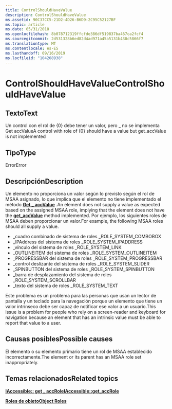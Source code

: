 ```yaml
---
title: ControlShouldHaveValue
description: ControlShouldHaveValue
ms.assetid: 90C37CC5-21D2-4D26-B6D9-2C95C52127BF
ms.topic: article
ms.date: 05/31/2018
ms.openlocfilehash: 8b078712319ffcfde386df519837ba467ca2fcf4
ms.sourcegitcommit: 2d531328b6ed82d4ad971a45a5131b430c5866f7
ms.translationtype: MT
ms.contentlocale: es-ES
ms.lasthandoff: 09/16/2019
ms.locfileid: "104268938"
---
```

# <a name="controlshouldhavevalue"></a><span data-ttu-id="e8d16-103">ControlShouldHaveValue</span><span class="sxs-lookup"><span data-stu-id="e8d16-103">ControlShouldHaveValue</span></span>

## <a name="text"></a><span data-ttu-id="e8d16-104">Texto</span><span class="sxs-lookup"><span data-stu-id="e8d16-104">Text</span></span>

<span data-ttu-id="e8d16-105">Un control con el rol de {0} debe tener un valor, pero \_ no se implementa Get accValue</span><span class="sxs-lookup"><span data-stu-id="e8d16-105">A control with role of {0} should have a value but get\_accValue is not implemented</span></span>

## <a name="type"></a><span data-ttu-id="e8d16-106">Tipo</span><span class="sxs-lookup"><span data-stu-id="e8d16-106">Type</span></span>

<span data-ttu-id="e8d16-107">Error</span><span class="sxs-lookup"><span data-stu-id="e8d16-107">Error</span></span>

## <a name="description"></a><span data-ttu-id="e8d16-108">Descripción</span><span class="sxs-lookup"><span data-stu-id="e8d16-108">Description</span></span>

<span data-ttu-id="e8d16-109">Un elemento no proporciona un valor según lo previsto según el rol de MSAA asignado, lo que implica que el elemento no tiene implementado el método [**Get \_ accValue**](/windows/desktop/api/Oleacc/nf-oleacc-iaccessible-get_accvalue) .</span><span class="sxs-lookup"><span data-stu-id="e8d16-109">An element does not supply a value as expected based on the assigned MSAA role, implying that the element does not have the [**get\_accValue**](/windows/desktop/api/Oleacc/nf-oleacc-iaccessible-get_accvalue) method implemented.</span></span> <span data-ttu-id="e8d16-110">Por ejemplo, los siguientes roles de MSAA deben proporcionar un valor.</span><span class="sxs-lookup"><span data-stu-id="e8d16-110">For example, the following MSAA roles should all supply a value.</span></span>

-   <span data-ttu-id="e8d16-111">\_cuadro combinado de sistema de roles \_</span><span class="sxs-lookup"><span data-stu-id="e8d16-111">ROLE\_SYSTEM\_COMBOBOX</span></span>
-   <span data-ttu-id="e8d16-112">\_IPAddress del sistema de roles \_</span><span class="sxs-lookup"><span data-stu-id="e8d16-112">ROLE\_SYSTEM\_IPADDRESS</span></span>
-   <span data-ttu-id="e8d16-113">\_vínculo del sistema de roles \_</span><span class="sxs-lookup"><span data-stu-id="e8d16-113">ROLE\_SYSTEM\_LINK</span></span>
-   <span data-ttu-id="e8d16-114">\_OUTLINEITEM del sistema de roles \_</span><span class="sxs-lookup"><span data-stu-id="e8d16-114">ROLE\_SYSTEM\_OUTLINEITEM</span></span>
-   <span data-ttu-id="e8d16-115">\_PROGRESSBAR del sistema de roles \_</span><span class="sxs-lookup"><span data-stu-id="e8d16-115">ROLE\_SYSTEM\_PROGRESSBAR</span></span>
-   <span data-ttu-id="e8d16-116">\_control deslizante del sistema de roles \_</span><span class="sxs-lookup"><span data-stu-id="e8d16-116">ROLE\_SYSTEM\_SLIDER</span></span>
-   <span data-ttu-id="e8d16-117">\_SPINBUTTON del sistema de roles \_</span><span class="sxs-lookup"><span data-stu-id="e8d16-117">ROLE\_SYSTEM\_SPINBUTTON</span></span>
-   <span data-ttu-id="e8d16-118">\_barra de desplazamiento del sistema de roles \_</span><span class="sxs-lookup"><span data-stu-id="e8d16-118">ROLE\_SYSTEM\_SCROLLBAR</span></span>
-   <span data-ttu-id="e8d16-119">\_texto del sistema de roles \_</span><span class="sxs-lookup"><span data-stu-id="e8d16-119">ROLE\_SYSTEM\_TEXT</span></span>

<span data-ttu-id="e8d16-120">Este problema es un problema para las personas que usan un lector de pantalla y un teclado para la navegación porque un elemento que tiene un valor intrínseco debe ser capaz de notificar ese valor a un usuario.</span><span class="sxs-lookup"><span data-stu-id="e8d16-120">This issue is a problem for people who rely on a screen-reader and keyboard for navigation because an element that has an intrinsic value must be able to report that value to a user.</span></span>

## <a name="possible-causes"></a><span data-ttu-id="e8d16-121">Causas posibles</span><span class="sxs-lookup"><span data-stu-id="e8d16-121">Possible causes</span></span>

<span data-ttu-id="e8d16-122">El elemento o su elemento primario tiene un rol de MSAA establecido incorrectamente.</span><span class="sxs-lookup"><span data-stu-id="e8d16-122">The element or its parent has an MSAA role set inappropriately.</span></span>

## <a name="related-topics"></a><span data-ttu-id="e8d16-123">Temas relacionados</span><span class="sxs-lookup"><span data-stu-id="e8d16-123">Related topics</span></span>

<dl> <dt>

[<span data-ttu-id="e8d16-124">**IAccessible:: get \_ accRole**</span><span class="sxs-lookup"><span data-stu-id="e8d16-124">**IAccessible::get\_accRole**</span></span>](/windows/desktop/api/Oleacc/nf-oleacc-iaccessible-get_accrole)
</dt> <dt>

[<span data-ttu-id="e8d16-125">**Roles de objeto**</span><span class="sxs-lookup"><span data-stu-id="e8d16-125">**Object Roles**</span></span>](object-roles.md)
</dt> </dl>

 

 




